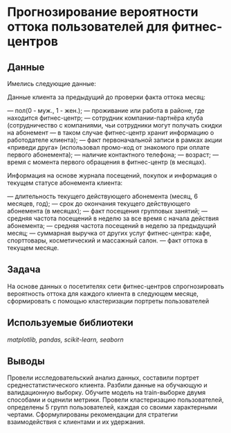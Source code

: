 # Прогнозирование вероятности оттока пользователей для фитнес-центров
## Данные
Имелись следующие данные:

Данные клиента за предыдущий до проверки факта оттока месяц:

— пол(0 - муж., 1 - жен.);
— проживание или работа в районе, где находится фитнес-центр;
— сотрудник компании-партнёра клуба (сотрудничество с компаниями, чьи сотрудники могут получать скидки на абонемент — в таком случае фитнес-центр хранит информацию о работодателе клиента);
— факт первоначальной записи в рамках акции «приведи друга» (использовал промо-код от знакомого при оплате первого абонемента);
— наличие контактного телефона;
— возраст;
— время с момента первого обращения в фитнес-центр (в месяцах).

Информация на основе журнала посещений, покупок и информация о текущем статусе абонемента клиента:

— длительность текущего действующего абонемента (месяц, 6 месяцев, год);
— срок до окончания текущего действующего абонемента (в месяцах);
— факт посещения групповых занятий;
— средняя частота посещений в неделю за все время с начала действия абонемента;
— средняя частота посещений в неделю за предыдущий месяц;
— суммарная выручка от других услуг фитнес-центра: кафе, спорттовары, косметический и массажный салон.
— факт оттока в текущем месяце.

## Задача
На основе данных о посетителях сети фитнес-центров спрогнозировать вероятность оттока для каждого клиента в следующем месяце, сформировать с помощью кластеризации портреты пользователей
## Используемые библиотеки
*matplotlib, pandas, scikit-learn, seaborn*
## Выводы
Провели исследовательский анализ данных, составили портрет среднестатистического клиента. Разбили данные на обучающую и валидационную выборку. Обучите модель на train-выборке двумя способами и оценили метрики. Провели кластеризацию пользователей, определены 5 групп пользователей, каждая со своими характерными чертами. Сформулированы рекомендации для стратегии взаимодействия с клиентами и их удержания.